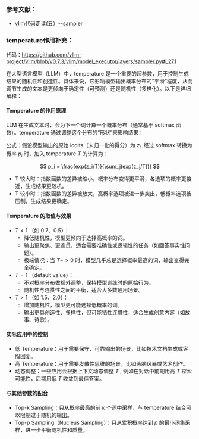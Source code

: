 ### 参考文献：

- [vllm代码走读(五）--sampler](https://zhuanlan.zhihu.com/p/704634078)

### temperature作用补充：

代码：https://github.com/vllm-project/vllm/blob/v0.7.3/vllm/model_executor/layers/sampler.py#L271

在大型语言模型（LLM）中，temperature 是一个重要的超参数，用于控制生成结果的随机性和创造性。具体来说，它影响模型输出概率分布的“平滑”程度，从而调节生成的文本是更倾向于确定性（可预测）还是随机性（多样化）。以下是详细解释：

#### Temperature 的作用原理

LLM 在生成文本时，会为下一个词计算一个概率分布（通常基于 softmax 函数）。temperature 通过调整这个分布的“形状”来影响结果：

公式：假设模型输出的原始 logits（未归一化的得分）为 $z_i$ ,经过 softmax 转换为概率 $p_i$ 时，加入 temperature $T$ 的计算为：

$$ p_i = \frac{exp(z_i/T)}{\sum_j(exp(z_j/T))} $$

- T 较大时：指数函数的差异被缩小，概率分布变得更平滑，各选项的概率更接近，生成结果更随机。
- T 较小时：指数函数的差异被放大，高概率选项被进一步突出，低概率选项被压制，生成结果更确定。

#### Temperature 的取值与效果

- $T < 1$ （如 0.7、0.5）：
    - 降低随机性，模型更倾向于选择高概率的词。
    - 输出更聚焦、更连贯，适合需要准确性或逻辑性的任务（如回答事实性问题）。
    - 极端情况：当 $T -> 0$ 时，模型几乎总是选择概率最高的词，输出变得完全确定。
- $T = 1$ （default value）：
    - 不对概率分布做额外调整，保持模型训练时的原始行为。
    - 随机性与连贯性之间的平衡，适合大多数通用场景。
- $T > 1$ （如 1.5、2.0）：
    - 增加随机性，模型更可能选择低概率的词。
    - 输出更具创造性、多样性，但可能牺牲连贯性，适合生成创意内容（如故事、诗歌）。

#### 实际应用中的控制

- 低 Temperature：用于需要保守、可靠输出的场景，比如技术文档生成或客服回复。
- 高 Temperature：用于需要发散性思维的场景，比如头脑风暴或艺术创作。
- 动态调整：一些应用会根据上下文动态调整 $T$ , 例如在对话中前期用高 $T$ 探索可能性，后期用低 $T$ 收敛到最佳答案。

#### 与其他参数的配合

- Top-k Sampling：只从概率最高的前 $k$ 个词中采样，与 temperature 结合可以限制过于随机的输出。
- Top-p Sampling（Nucleus Sampling）：只从累积概率达到 $p$ 的最小词集采样，进一步平衡随机性和质量。